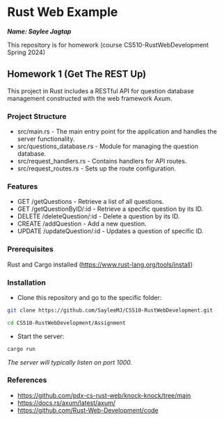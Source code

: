 # Rust Web Example
***Name: Saylee Jagtap*** 

This repository is for homework (course CS510-RustWebDevelopment Spring 2024)


## Homework 1 (Get The REST Up)

This project in Rust includes a RESTful API for question database management constructed with the web framework Axum.

### Project Structure
- src/main.rs - The main entry point for the application and handles the server functionality.
- src/questions_database.rs - Module for managing the question database.
- src/request_handlers.rs - Contains handlers for API routes.
- src/request_routes.rs - Sets up the route configuration.

### Features
- GET /getQuestions - Retrieve a list of all questions.
- GET /getQuestionByID/:id - Retrieve a specific question by its ID.
- DELETE /deleteQuestion/:id - Delete a question by its ID.
- CREATE /addQuestion - Add a new question.
- UPDATE /updateQuestion/:id - Updates a question of specific ID.

### Prerequisites
Rust and Cargo installed (https://www.rust-lang.org/tools/install)

### Installation

-  Clone this repository and go to the specific folder:

```bash
git clone https://github.com/SayleeMJ/CS510-RustWebDevelopment.git

cd CS510-RustWebDevelopment/Assignment
```

- Start the server:
```bash
cargo run
```
*The server will typically listen on port 1000.*

### References
- https://github.com/pdx-cs-rust-web/knock-knock/tree/main
- https://docs.rs/axum/latest/axum/
- https://github.com/Rust-Web-Development/code
